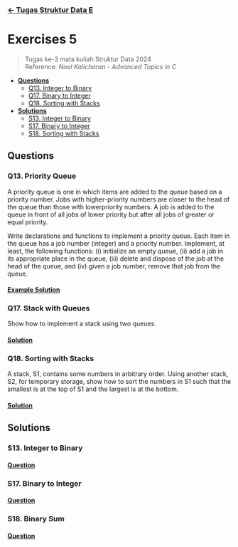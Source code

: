 ### [← Tugas Struktur Data E](../../)
# Exercises 5
> Tugas ke-3 mata kuliah Struktur Data 2024<br>
> Reference: _Noel Kalicharan - Advanced Topics in C_<br>
- [**Questions**](#qs)
    - [Q13. Integer to Binary](#q13)
    - [Q17. Binary to Integer](#q17)
    - [Q18. Sorting with Stacks](#q18)
- [**Solutions**](#ss)
    - [S13. Integer to Binary](#s13)
    - [S17. Binary to Integer](#s17)
    - [S18. Sorting with Stacks](#s18)

## Questions <a name="qs"></a>
### Q13. Priority Queue <a name="q13"></a>
A priority queue is one in which items are added to the queue based on a priority number. Jobs with higher-priority numbers are closer to the head of the queue than those with lowerpriority numbers. A job is added to the queue in front of all jobs of lower priority but after all jobs of greater or equal priority.

Write declarations and functions to implement a priority queue. Each item in the queue has a job number (integer) and a priority number. Implement, at least, the following functions: (i) initialize an empty queue, (ii) add a job in its appropriate place in the queue, (iii) delete and dispose of the job at the head of the queue, and (iv) given a job number, remove that job from the queue.

#### [Example Solution](#s13)

### Q17. Stack with Queues <a name="q17"></a>
Show how to implement a stack using two queues.

#### [Solution](#s17)

### Q18. Sorting with Stacks <a name="q18"></a>
A stack, S1, contains some numbers in arbitrary order. Using another stack, S2, for temporary storage, show how to sort the numbers in S1 such that the smallest is at the top of S1 and the largest is at the bottom.

#### [Solution](#s18)

## Solutions <a name="ss"></a>
### S13. Integer to Binary <a name="s13"></a>
#### [Question](#q13)
### S17. Binary to Integer <a name="s17"></a>
#### [Question](#q17)
### S18. Binary Sum <a name="s18"></a>
#### [Question](#q18)
